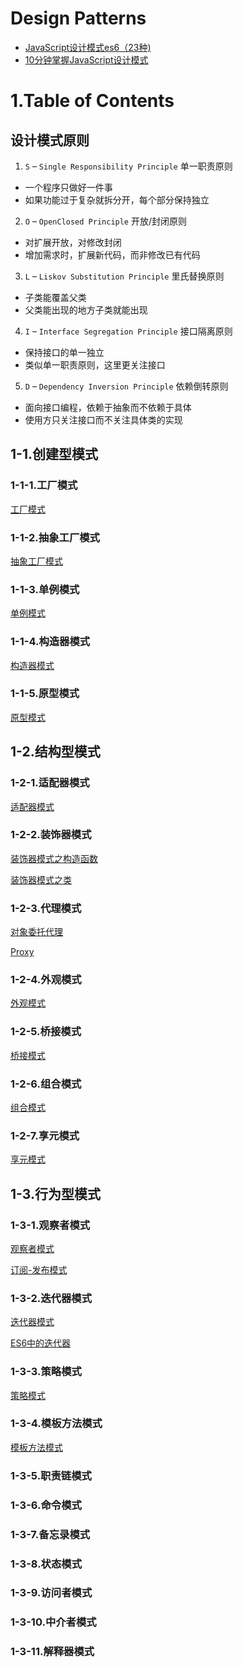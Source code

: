 
# Design Patterns

- [JavaScript设计模式es6（23种)](https://juejin.cn/post/6844904032826294286)
- [10分钟掌握JavaScript设计模式](https://juejin.cn/post/7052148234097000462)

# 1.Table of Contents

## 设计模式原则

1. `S` – `Single Responsibility Principle` 单一职责原则
  - 一个程序只做好一件事
  - 如果功能过于复杂就拆分开，每个部分保持独立

2. `O` – `OpenClosed Principle` 开放/封闭原则
  - 对扩展开放，对修改封闭
  - 增加需求时，扩展新代码，而非修改已有代码

3. `L` – `Liskov Substitution Principle` 里氏替换原则
  - 子类能覆盖父类
  - 父类能出现的地方子类就能出现

4. `I` – `Interface Segregation Principle` 接口隔离原则
  - 保持接口的单一独立
  - 类似单一职责原则，这里更关注接口

5. `D` – `Dependency Inversion Principle` 依赖倒转原则
  - 面向接口编程，依赖于抽象而不依赖于具体
  - 使用方只关注接口而不关注具体类的实现

## 1-1.创建型模式

### 1-1-1.工厂模式

[工厂模式](../1.creation-pattern/1-1.factory.js)

### 1-1-2.抽象工厂模式

[抽象工厂模式](../1.creation-pattern/1-2.abstract-factory.js)

### 1-1-3.单例模式

[单例模式](../1.creation-pattern/1-3.singleton.js)

### 1-1-4.构造器模式

[构造器模式](../1.creation-pattern/1-4.constructor.js)

### 1-1-5.原型模式

[原型模式](../1.creation-pattern/1-5.prototype.js)

## 1-2.结构型模式

### 1-2-1.适配器模式

[适配器模式](../2.structural-pattern/2-1.adapter.js)

### 1-2-2.装饰器模式

[装饰器模式之构造函数](../2.structural-pattern/2-2-1.decorator-constructor.js)

[装饰器模式之类](../2.structural-pattern/2-2-2.decorator-class.js)

### 1-2-3.代理模式

[对象委托代理](../2.structural-pattern/2-3-1.proxy-delegate.js)

[Proxy](../2.structural-pattern/2-3-3.proxy-es6.js)

### 1-2-4.外观模式

[外观模式](../2.structural-pattern/2-4.appearance.js)

### 1-2-5.桥接模式

[桥接模式](../2.structural-pattern/2-5.bridging.js)

### 1-2-6.组合模式

[组合模式](../2.structural-pattern/2-6.composite.js)

### 1-2-7.享元模式

[享元模式](../2.structural-pattern/2-7.flyweight.js)

## 1-3.行为型模式

### 1-3-1.观察者模式

[观察者模式](../3.behavioral-pattern/3-1-1.observer.js)

[订阅-发布模式](../3.behavioral-pattern/3-1-2.observer-publish-subscribe.js)

### 1-3-2.迭代器模式

[迭代器模式](../3.behavioral-pattern/3-2-1.iterator.js)

[ES6中的迭代器](../3.behavioral-pattern/3-2-2.iterator-es6.js)

### 1-3-3.策略模式

[策略模式](../3.behavioral-pattern/3-3.strategy.js)

### 1-3-4.模板方法模式

[模板方法模式](../3.behavioral-pattern/)

### 1-3-5.职责链模式

### 1-3-6.命令模式

### 1-3-7.备忘录模式

### 1-3-8.状态模式

### 1-3-9.访问者模式

### 1-3-10.中介者模式

### 1-3-11.解释器模式
